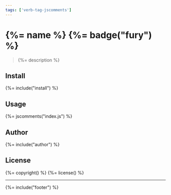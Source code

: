 ```yaml
---
tags: ['verb-tag-jscomments']
---
```

# {%= name %} {%= badge("fury") %}

> {%= description %}

## Install
{%= include("install") %}

## Usage
{%= jscomments("index.js") %}

## Author
{%= include("author") %}

## License
{%= copyright() %}
{%= license() %}

***

{%= include("footer") %}